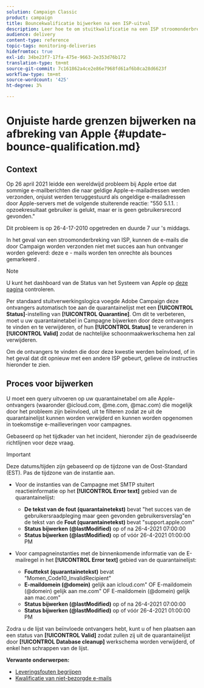```yaml
---
solution: Campaign Classic
product: campaign
title: Bouncekwalificatie bijwerken na een ISP-uitval
description: Leer hoe te om stuitkwalificatie na een ISP stroomonderbreking bij te werken.
audience: delivery
content-type: reference
topic-tags: monitoring-deliveries
hidefromtoc: true
exl-id: 34be23f7-17fa-475e-9663-2e353d76b172
translation-type: tm+mt
source-git-commit: 7c161862a4ce2e86e7968fd61af6b8ca28d6623f
workflow-type: tm+mt
source-wordcount: '425'
ht-degree: 3%

---
```


# Onjuiste harde grenzen bijwerken na afbreking van Apple {#update-bounce-qualification.md}

## Context

Op 26 april 2021 leidde een wereldwijd probleem bij Apple ertoe dat sommige e-mailberichten die naar geldige Apple-e-mailadressen werden verzonden, onjuist werden teruggestuurd als ongeldige e-mailadressen door Apple-servers met de volgende stuiterende reactie:  &quot;550 5.1.1. <email address>: opzoekresultaat gebruiker is gelukt, maar er is geen gebruikersrecord gevonden.&quot;

Dit probleem is op 26-4-17-2010 opgetreden en duurde 7 uur &#39;s middags.

In het geval van een stroomonderbreking van ISP, kunnen de e-mails die door Campaign worden verzonden niet met succes aan hun ontvanger worden geleverd: deze e - mails worden ten onrechte als bounces gemarkeerd .

>[!NOTE]
>
>U kunt het dashboard van de Status van het Systeem van Apple op [deze pagina](https://www.apple.com/support/systemstatus/) controleren.

Per standaard stuitverwerkingslogica voegde Adobe Campaign deze ontvangers automatisch toe aan de quarantainelijst met een **[!UICONTROL Status]**-instelling van **[!UICONTROL Quarantine]**. Om dit te verbeteren, moet u uw quarantainetabel in Campagne bijwerken door deze ontvangers te vinden en te verwijderen, of hun **[!UICONTROL Status]** te veranderen in **[!UICONTROL Valid]** zodat de nachtelijke schoonmaakwerkschema hen zal verwijderen.

Om de ontvangers te vinden die door deze kwestie werden beïnvloed, of in het geval dat dit opnieuw met een andere ISP gebeurt, gelieve de instructies hieronder te zien.

## Proces voor bijwerken

U moet een query uitvoeren op uw quarantainetabel om alle Apple-ontvangers (waaronder @icloud.com, @me.com, @mac.com) die mogelijk door het probleem zijn beïnvloed, uit te filteren zodat ze uit de quarantainelijst kunnen worden verwijderd en kunnen worden opgenomen in toekomstige e-mailleveringen voor campagnes.

Gebaseerd op het tijdkader van het incident, hieronder zijn de geadviseerde richtlijnen voor deze vraag.

>[!IMPORTANT]
>
>Deze datums/tijden zijn gebaseerd op de tijdzone van de Oost-Standard (EST). Pas de tijdzone van de instantie aan.

* Voor de instanties van de Campagne met SMTP stuitert reactieinformatie op het **[!UICONTROL Error text]** gebied van de quarantainelijst:

   * **De tekst van de fout (quarantainetekst)** bevat &quot;het succes van de gebruikersraadpleging maar geen gevonden gebruikersverslag&quot;en de tekst van de  **Fout (quarantainetekst)**  bevat &quot;support.apple.com&quot;
   * **Status bijwerken (@lastModified)** op of na 26-4-2021 07:00:00
   * **Status bijwerken (@lastModified)** op of vóór 26-4-2021 01:00:00 PM

* Voor campagneinstanties met de binnenkomende informatie van de E-mailregel in het **[!UICONTROL Error text]** gebied van de quarantainelijst:

   * **Fouttekst (quarantainetekst)** bevat &quot;Momen_Code10_InvalidRecipient&quot;
   * **E-maildomein (@domein)** gelijk aan icloud.com&quot; OF E-maildomein (@domein) gelijk aan me.com&quot; OF E-maildomein (@domein) gelijk aan mac.com&quot;
   * **Status bijwerken (@lastModified)** op of na 26-4-2021 07:00:00
   * **Status bijwerken (@lastModified)** op of vóór 26-4-2021 01:00:00 PM

Zodra u de lijst van beïnvloede ontvangers hebt, kunt u of hen plaatsen aan een status van **[!UICONTROL Valid]** zodat zullen zij uit de quarantainelijst door **[!UICONTROL Database cleanup]** werkschema worden verwijderd, of enkel hen schrappen van de lijst.

**Verwante onderwerpen:**
* [Leveringsfouten begrijpen](../../delivery/using/understanding-delivery-failures.md)
* [Kwalificatie van niet-bezorgde e-mails](../../delivery/using/understanding-delivery-failures.md#bounce-mail-qualification)
